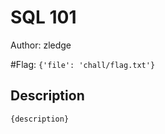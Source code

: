 # SQL 101
Author: zledge

#Flag: `{'file': 'chall/flag.txt'}`
## Description
```
{description}
```

